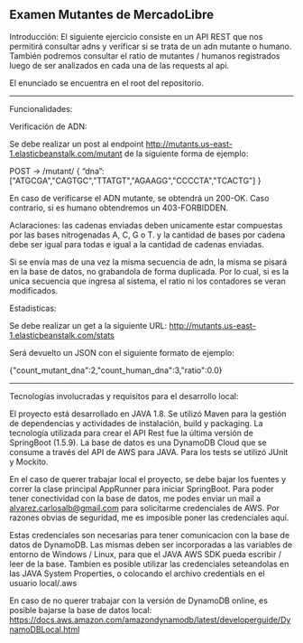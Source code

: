 Examen Mutantes de MercadoLibre
----------------------------------
Introducción:
El siguiente ejercicio consiste en un API REST que nos permitirá consultar adns y verificar si se trata de un adn mutante o humano.
También podremos consultar el ratio de mutantes / humanos registrados luego de ser analizados en cada una de las requests al api.

El enunciado se encuentra en el root del repositorio.

-----------
Funcionalidades:

Verificación de ADN:

Se debe realizar un post al endpoint http://mutants.us-east-1.elasticbeanstalk.com/mutant de la siguiente forma de ejemplo:

POST → /mutant/
{
“dna”:["ATGCGA","CAGTGC","TTATGT","AGAAGG","CCCCTA","TCACTG"]
}

En caso de verificarse el ADN mutante, se obtendrá un 200-OK. Caso contrario, si es humano obtendremos un 403-FORBIDDEN.

Aclaraciones: las cadenas enviadas deben unicamente estar compuestas por las bases nitrogenadas A, C, G o T. y la cantidad de bases por cadena debe ser igual para todas e igual a la cantidad de cadenas enviadas.

Si se envía mas de una vez la misma secuencia de adn, la misma se pisará en la base de datos, no grabandola de forma duplicada. Por lo cual, si es la unica secuencia que ingresa al sistema, el ratio ni los contadores se veran modificados.

Estadisticas:

Se debe realizar un get a la siguiente URL: http://mutants.us-east-1.elasticbeanstalk.com/stats

Será devuelto un JSON con el siguiente formato de ejemplo:

{"count_mutant_dna":2,"count_human_dna":3,"ratio":0.0}

-----

Tecnologías involucradas y requisitos para el desarrollo local:

El proyecto está desarrollado en JAVA 1.8. Se utilizó Maven para la gestión de dependencias y actividades de instalación, build y packaging.
La tecnología utilizada para crear el API Rest fue la última versión de SpringBoot (1.5.9). 
La base de datos es una DynamoDB Cloud que se consume a través del API de AWS para JAVA.
Para los tests se utilizó JUnit y Mockito.

En el caso de querer trabajar local el proyecto, se debe bajar los fuentes y correr la clase principal AppRunner para iniciar SpringBoot.
Para poder tener conectividad con la base de datos, me podes enviar un mail a alvarez.carlosalb@gmail.com para solicitarme credenciales de AWS.
Por razones obvias de seguridad, me es imposible poner las credenciales aquí.

Estas credenciales son necesarias para tener comunicacion con la base de datos de DynamoDB. Las mismas deben ser incorporadas a las variables
de entorno de Windows / Linux, para que el JAVA AWS SDK pueda escribir / leer de la base. Tambien es posible utilizar las credenciales seteandolas en
las JAVA System Properties, o colocando el archivo credentials en el usuario local/.aws

En caso de no querer trabajar con la versión de DynamoDB online, es posible bajarse la base de datos local:
https://docs.aws.amazon.com/amazondynamodb/latest/developerguide/DynamoDBLocal.html


















